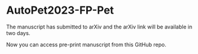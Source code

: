 # AutoPet2023-FP-Pet

The manuscript has submitted to arXiv and the arXiv link will be available in two days.

Now you can access pre-print manuscript from this GitHub repo.
